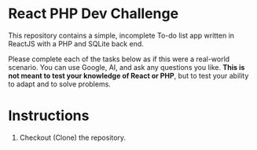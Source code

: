 # React PHP Dev Challenge

This repository contains a simple, incomplete To-do list app written in ReactJS with a PHP and SQLite back end.

Please complete each of the tasks below as if this were a real-world scenario. You can use Google, AI, and ask any questions you like. **This is not meant to test your knowledge of React or PHP**, but to test your ability to adapt and to solve problems.

# Instructions

 1. Checkout (Clone) the repository.